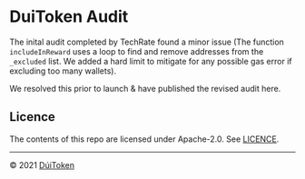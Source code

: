 # DuiToken Audit

The inital audit completed by TechRate found a minor issue (The function ```includeInReward``` uses a loop to find and remove addresses from the ```_excluded``` list. We added a hard limit to mitigate for any possible gas error if excluding too many wallets). 

We resolved this prior to launch & have published the revised audit here.

## Licence

The contents of this repo are licensed under Apache-2.0. See [LICENCE](https://github.com/DuiToken/DuiToken/blob/master/LICENSE).

-----

© 2021 [DúiToken](https://DuiCrypto.com)
